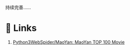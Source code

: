 持续完善……

# :1234:  Links

1.  [Python3WebSpider/MaoYan: MaoYan TOP 100 Movie](https://github.com/Python3WebSpider/MaoYan/ "Python3WebSpider/MaoYan: MaoYan TOP 100 Movie")
